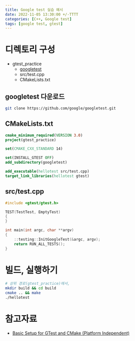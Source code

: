 ```yaml
---
title: Google test 실습 예시
date: 2022-11-05 13:30:00 +/-TTTT
categories: [C++, Google test]
tags: [google test, gtest]
---
```


# 디렉토리 구성
* gtest_practice
    * [googletest](https://github.com/google/googletest)
    * src/test.cpp
    * CMakeLists.txt

## googletest 다운로드
```bash
git clone https://github.com/google/googletest.git
```

## CMakeLists.txt
```cmake
cmake_minimum_required(VERSION 3.0)
project(gtest_practice)

set(CMAKE_CXX_STANDARD 14)

set(INSTALL_GTEST OFF)
add_subdirectory(googletest)

add_executable(hellotest src/test.cpp)
target_link_libraries(hellotest gtest)
```

## src/test.cpp
```cpp
#include <gtest/gtest.h>

TEST(TestTest, EmptyTest)
{
}

int main(int argc, char **argv)
{
    ::testing::InitGoogleTest(&argc, argv);
    return RUN_ALL_TESTS();
}
```

# 빌드, 실행하기
```bash
# 상위 경로(gtest_practice)에서,
mkdir build && cd build
cmake .. && make
./hellotest
```

# 참고자료
* [Basic Setup for GTest and CMake (Platform Independent)](http://mochan.info/c++/cmake/tutorial/2019/03/23/gtest-cmake.html)